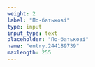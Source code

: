 ```yaml
---
weight: 2
label: "По-батькові"
type: input
input_type: text
placeholder: "По-батькові"
name: "entry.244189739"
maxlength: 255
---
```

